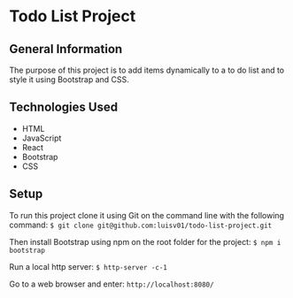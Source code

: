 # Todo List Project

## General Information
The purpose of this project is to add items dynamically to a to do list and to style it
using Bootstrap and CSS.

## Technologies Used
- HTML
- JavaScript
- React
- Bootstrap
- CSS

## Setup
To run this project clone it using Git on the command line with the following command:
`$ git clone git@github.com:luisv01/todo-list-project.git`

Then install Bootstrap using npm on the root folder for the project:
`$ npm i bootstrap`

Run a local http server:
`$ http-server -c-1`

Go to a web browser and enter:
`http://localhost:8080/`

